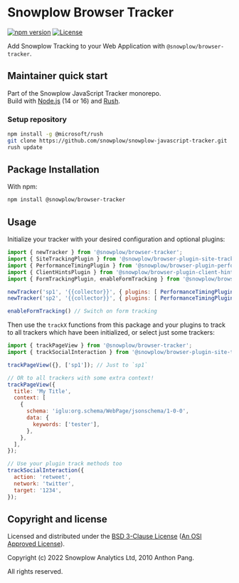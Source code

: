 # Snowplow Browser Tracker

[![npm version][npm-image]][npm-url]
[![License][license-image]](LICENSE)

Add Snowplow Tracking to your Web Application with `@snowplow/browser-tracker`.  

## Maintainer quick start

Part of the Snowplow JavaScript Tracker monorepo.  
Build with [Node.js](https://nodejs.org/en/) (14 or 16) and [Rush](https://rushjs.io/).

### Setup repository

```bash
npm install -g @microsoft/rush 
git clone https://github.com/snowplow/snowplow-javascript-tracker.git
rush update
```

## Package Installation

With npm:

```bash
npm install @snowplow/browser-tracker
```

## Usage

Initialize your tracker with your desired configuration and optional plugins:

```js
import { newTracker } from '@snowplow/browser-tracker';
import { SiteTrackingPlugin } from '@snowplow/browser-plugin-site-tracking';
import { PerformanceTimingPlugin } from '@snowplow/browser-plugin-performance-timing';
import { ClientHintsPlugin } from '@snowplow/browser-plugin-client-hints';
import { FormTrackingPlugin, enableFormTracking } from '@snowplow/browser-plugin-form-tracking';

newTracker('sp1', '{{collector}}', { plugins: [ PerformanceTimingPlugin(), SiteTrackingPlugin(), ClientHintsPlugin(), FormTrackingPlugin() ] }); // Also stores reference at module level
newTracker('sp2', '{{collector}}', { plugins: [ PerformanceTimingPlugin(), SiteTrackingPlugin() ] }); // You can have multiple trackers with different configs!

enableFormTracking() // Switch on form tracking

```

Then use the `trackX` functions from this package and your plugins to track to all trackers which have been initialized, or select just some trackers:

```js
import { trackPageView } from '@snowplow/browser-tracker';
import { trackSocialInteraction } from '@snowplow/browser-plugin-site-tracking';

trackPageView({}, ['sp1']); // Just to `sp1`

// OR to all trackers with some extra context!
trackPageView({
  title: 'My Title',
  context: [
    {
      schema: 'iglu:org.schema/WebPage/jsonschema/1-0-0',
      data: {
        keywords: ['tester'],
      },
    },
  ],
});

// Use your plugin track methods too
trackSocialInteraction({
  action: 'retweet',
  network: 'twitter',
  target: '1234',
});


```

## Copyright and license

Licensed and distributed under the [BSD 3-Clause License](LICENSE) ([An OSI Approved License][osi]).

Copyright (c) 2022 Snowplow Analytics Ltd, 2010 Anthon Pang.

All rights reserved.

[npm-url]: https://www.npmjs.com/package/@snowplow/browser-tracker
[npm-image]: https://img.shields.io/npm/v/@snowplow/browser-tracker
[docs]: https://docs.snowplowanalytics.com/docs/collecting-data/collecting-from-own-applications/javascript-tracker/
[osi]: https://opensource.org/licenses/BSD-3-Clause
[license-image]: https://img.shields.io/npm/l/@snowplow/browser-tracker
